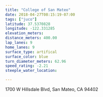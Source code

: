 ```yaml
---
title: "College of San Mateo"
date: 2018-04-27T08:15:19-07:00
tags: ["juco"]
latitude: 37.5370828
longitude: -122.331285
elevation_meters:
distance_meters: 400.00
lap_lanes: 9
home_lanes: 9
surface_type: artifical
surface_color: blue
turn_diameter_meters: 62.96
speed_rating: -2.21
steeple_water_location:

---
```

1700 W Hillsdale Blvd, San Mateo, CA 94402
<!--more-->
